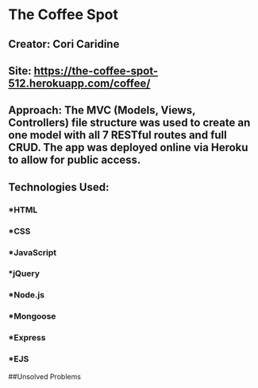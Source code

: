# The Coffee Spot  

## Creator: Cori Caridine

## Site: https://the-coffee-spot-512.herokuapp.com/coffee/

## Approach: The MVC (Models, Views, Controllers) file structure was used to create an one model with all 7 RESTful routes and full CRUD. The app was deployed online via Heroku to allow for public access.

## Technologies Used:
###  *HTML
###  *CSS
###  *JavaScript
###  *jQuery
###  *Node.js
###  *Mongoose
###  *Express
###  *EJS

##Unsolved Problems
